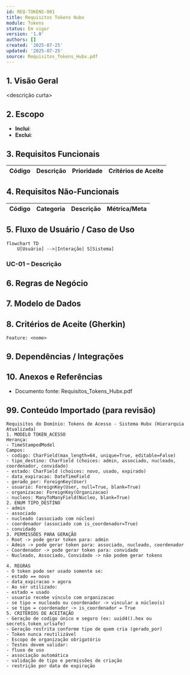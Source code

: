 ```yaml
---
id: REQ-TOKENS-001
title: Requisitos Tokens Hubx
module: Tokens
status: Em vigor
version: '1.0'
authors: []
created: '2025-07-25'
updated: '2025-07-25'
source: Requisitos_Tokens_Hubx.pdf
---
```


## 1. Visão Geral

<descrição curta>

## 2. Escopo
- **Inclui**:
- **Exclui**:

## 3. Requisitos Funcionais
| Código | Descrição | Prioridade | Critérios de Aceite |
|--------|-----------|-----------|---------------------|

## 4. Requisitos Não-Funcionais
| Código | Categoria | Descrição | Métrica/Meta |
|--------|-----------|-----------|--------------|

## 5. Fluxo de Usuário / Caso de Uso
```mermaid
flowchart TD
    U[Usuário] -->|Interação| S[Sistema]
```

### UC-01 – Descrição

## 6. Regras de Negócio

## 7. Modelo de Dados

## 8. Critérios de Aceite (Gherkin)
```gherkin
Feature: <nome>
```

## 9. Dependências / Integrações

## 10. Anexos e Referências
- Documento fonte: Requisitos_Tokens_Hubx.pdf

## 99. Conteúdo Importado (para revisão)

```
Requisitos do Domínio: Tokens de Acesso - Sistema Hubx (Hierarquia Atualizada)
1. MODELO TOKEN_ACESSO
Herança:
- TimeStampedModel
Campos:
- codigo: CharField(max_length=64, unique=True, editable=False)
- tipo_destino: CharField (choices: admin, associado, nucleado, coordenador, convidado)
- estado: CharField (choices: novo, usado, expirado)
- data_expiracao: DateTimeField
- gerado_por: ForeignKey(User)
- usuario: ForeignKey(User, null=True, blank=True)
- organizacao: ForeignKey(Organizacao)
- nucleos: ManyToManyField(Nucleo, blank=True)
2. ENUM TIPO_DESTINO
- admin
- associado
- nucleado (associado com núcleo)
- coordenador (associado com is_coordenador=True)
- convidado
3. PERMISSÕES PARA GERAÇÃO
- Root -> pode gerar token para: admin
- Admin -> pode gerar token para: associado, nucleado, coordenador
- Coordenador -> pode gerar token para: convidado
- Nucleado, Associado, Convidado -> não podem gerar tokens

4. REGRAS
- O token pode ser usado somente se:
- estado == novo
- data_expiracao > agora
- Ao ser utilizado:
- estado = usado
- usuario recebe vínculo com organizacao
- se tipo = nucleado ou coordenador -> vincular a núcleo(s)
- se tipo = coordenador -> is_coordenador = True
5. CRITÉRIOS DE ACEITAÇÃO
- Geração de codigo único e seguro (ex: uuid4().hex ou secrets.token_urlsafe)
- Geração restrita conforme tipo de quem cria (gerado_por)
- Token nunca reutilizável
- Escopo de organização obrigatório
- Testes devem validar:
- fluxo de uso
- associação automática
- validação de tipo e permissões de criação
- restrição por data de expiração
```
